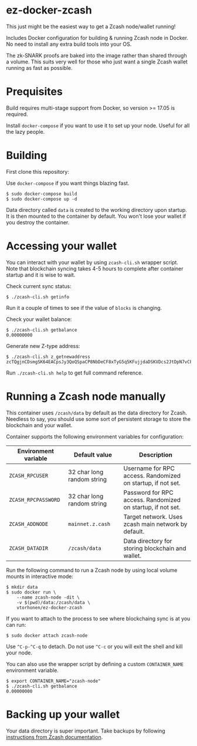 # ez-docker-zcash

This just might be the easiest way to get a Zcash node/wallet running!

Includes Docker configuration for building & running Zcash node in Docker. No need to install any extra build tools into your OS.

The zk-SNARK proofs are baked into the image rather than shared through a volume. This suits very well for those who just want a single Zcash wallet running as fast as possible.

# Prequisites

Build requires multi-stage support from Docker, so version >= 17.05 is required.

Install `docker-compose` if you want to use it to set up your node. Useful for all the lazy people.

# Building

First clone this repository:

Use `docker-compose` if you want things blazing fast.

```
$ sudo docker-compose build
$ sudo docker-compose up -d
```

Data directory called `data` is created to the working directory upon startup. It is then mounted to the container by default. You won't lose your wallet if you destroy the container.

# Accessing your wallet

You can interact with your wallet by using `zcash-cli.sh` wrapper script. Note that blockchain syncing takes 4-5 hours to complete after container startup and it is wise to wait.

Check current sync status:

```
$ ./zcash-cli.sh getinfo
```

Run it a couple of times to see if the value of `blocks` is changing.

Check your wallet balance:

```
$ ./zcash-cli.sh getbalance
0.00000000
```

Generate new Z-type address:

```
$ ./zcash-cli.sh z_getnewaddress
zcTQgjnCDsmgSK64EACpsJy3QoQSpaCP8NbDeCF8xTyG5q5KFujjdaDSKVDcs2JtDpN7vCFL9rEPPY4tETYHZtt5iasYkjo
```

Run `./zcash-cli.sh help` to get full command reference.

# Running a Zcash node manually

This container uses `/zcash/data` by default as the data directory for Zcash. Needless to say, you should use some sort of persistent storage to store the blockchain and your wallet.

Container supports the following environment variables for configuration:

| Environment variable | Default value | Description |
-----------------------|---------------|--------------
`ZCASH_RPCUSER`     | 32 char long random string | Username for RPC access. Randomized on startup, if not set.
`ZCASH_RPCPASSWORD` | 32 char long random string | Password for RPC access. Randomized on startup, if not set.
`ZCASH_ADDNODE`     | `mainnet.z.cash` | Target network. Uses zcash main network by default.
`ZCASH_DATADIR`     | `/zcash/data`| Data directory for storing blockchain and wallet.

Run the following command to run a Zcash node by using local volume mounts in interactive mode:

```
$ mkdir data
$ sudo docker run \
	--name zcash-node -dit \
	-v $(pwd)/data:/zcash/data \
	vtorhonen/ez-docker-zcash
```
If you want to attach to the process to see where blockchaing sync is at you can run:

```
$ sudo docker attach zcash-node
```

Use `^C-p-^C-q` to detach. Do not use `^C-c` or you will exit the shell and kill your node.

You can also use the wrapper script by defining a custom `CONTAINER_NAME` environment variable.

```
$ export CONTAINER_NAME="zcash-node"
$ ./zcash-cli.sh getbalance
0.00000000
```

# Backing up your wallet

Your data directory is super important. Take backups by following [instructions from Zcash documentation](https://github.com/zcash/zcash/blob/master/doc/wallet-backup.md).

